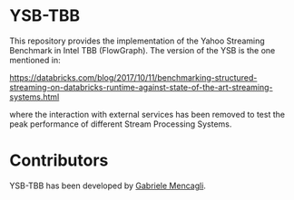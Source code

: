 # YSB-TBB
This repository provides the implementation of the Yahoo Streaming Benchmark in Intel TBB (FlowGraph). The version of the YSB is the one mentioned in:

https://databricks.com/blog/2017/10/11/benchmarking-structured-streaming-on-databricks-runtime-against-state-of-the-art-streaming-systems.html

where the interaction with external services has been removed to test the peak performance of different Stream Processing Systems.

# Contributors
YSB-TBB has been developed by [Gabriele Mencagli](mailto:mencagli@di.unipi.it).
